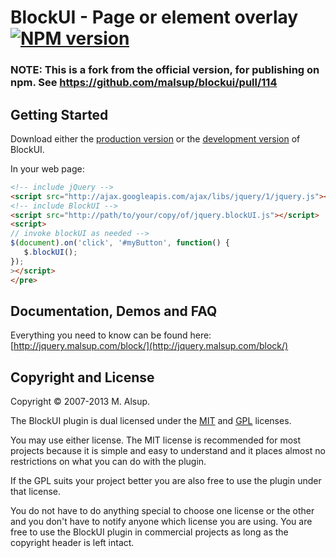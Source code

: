 # BlockUI - Page or element overlay  [![NPM version][npm-image]][npm-url]

### NOTE: This is a fork from the official version, for publishing on npm. See https://github.com/malsup/blockui/pull/114

## Getting Started
Download either the [production version][min] or the [development version][max] of BlockUI.

[min]: http://malsup.github.com/min/jquery.blockUI.min.js
[max]: http://malsup.github.com/jquery.blockUI.js

In your web page:

```html
<!-- include jQuery -->
<script src="http://ajax.googleapis.com/ajax/libs/jquery/1/jquery.js"></script>
<!-- include BlockUI -->
<script src="http://path/to/your/copy/of/jquery.blockUI.js"></script>
<script>
// invoke blockUI as needed -->
$(document).on('click', '#myButton', function() {
   $.blockUI();
});
></script>
</pre>
```

## Documentation, Demos and FAQ
Everything you need to know can be found here:
[http://jquery.malsup.com/block/](http://jquery.malsup.com/block/)


## Copyright and License
Copyright &copy; 2007-2013 M. Alsup.

The BlockUI plugin is dual licensed under the [MIT](http://malsup.github.com/mit-license.txt) and [GPL](http://malsup.github.com/gpl-license-v2.txt) licenses.

You may use either license.  The MIT license is recommended for most projects because it is simple and easy to understand and it places almost no restrictions on what you can do with the plugin.

If the GPL suits your project better you are also free to use the plugin under that license.

You do not have to do anything special to choose one license or the other and you don't have to notify anyone which license you are using. You are free to use the BlockUI plugin in commercial projects as long as the copyright header is left intact.

[npm-url]: https://www.npmjs.com/package/block-ui/
[npm-image]: http://img.shields.io/npm/v/block-ui.svg
